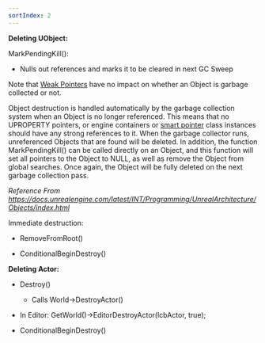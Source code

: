 ```yaml
---
sortIndex: 2
---
```


**Deleting UObject:**

MarkPendingKill():

- Nulls out references and marks it to be cleared in next GC Sweep

Note that [Weak Pointers](https://docs.unrealengine.com/latest/INT/Programming/UnrealArchitecture/SmartPointerLibrary/WeakPointer/index.html) have no impact on whether an Object is garbage collected or not.

Object destruction is handled automatically by the garbage collection system when an Object is no longer referenced. This means that no UPROPERTY pointers, or engine containers or [smart pointer](https://docs.unrealengine.com/latest/INT/Programming/UnrealArchitecture/SmartPointerLibrary/index.html) class instances should have any strong references to it. When the garbage collector runs, unreferenced Objects that are found will be deleted. In addition, the function MarkPendingKill() can be called directly on an Object, and this function will set all pointers to the Object to NULL, as well as remove the Object from global searches. Once again, the Object will be fully deleted on the next garbage collection pass.

*Reference From <https://docs.unrealengine.com/latest/INT/Programming/UnrealArchitecture/Objects/index.html>*



Immediate destruction:

- RemoveFromRoot()

- ConditionalBeginDestroy()

**Deleting Actor:**

- Destroy()

  - Calls World->DestroyActor()

- In Editor: GetWorld()->EditorDestroyActor(lcbActor, true);

- ConditionalBeginDestroy()
